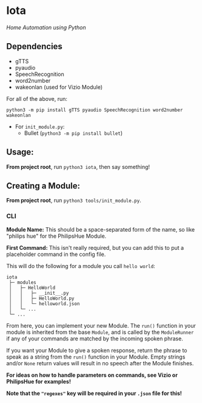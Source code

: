 # Iota

_Home Automation using Python_

## Dependencies

- gTTS
- pyaudio
- SpeechRecognition
- word2number
- wakeonlan (used for Vizio Module)

For all of the above, run:

`python3 -m pip install gTTS pyaudio SpeechRecognition word2number wakeonlan`

- For `init_module.py`:
  - Bullet (`python3 -m pip install bullet`)

## Usage:

**From project root**, run `python3 iota`, then say something!

## Creating a Module:

**From project root**, run `python3 tools/init_module.py`.

### CLI

**Module Name:**  This should be a space-separated form of the name, so like
"philips hue" for the PhilipsHue Module.

**First Command:**  This isn't really required, but you can add this to put a
placeholder command in the config file.

This will do the following for a module you call `hello world`:
```
iota
 ├─ modules
 │   ├─ HelloWorld
 │   │   ├─ __init__.py
 │   │   ├─ HelloWorld.py
 │   │   └─ helloworld.json
 │   └─ ...
 └─ ...
```

From here, you can implement your new Module.  The `run()` function in your module
is inherited from the base `Module`, and is called by the `ModuleRunner` if any of your
commands are matched by the incoming spoken phrase.

If you want your Module to give a spoken response, return the phrase to speak as a string from
the `run()` function in your Module.  Empty strings and/or `None` return values will result in no
speech after the Module finishes.

**For ideas on how to handle parameters on commands, see Vizio or PhilipsHue for examples!**

**Note that the `"regexes"` key will be required in your `.json` file for this!**
